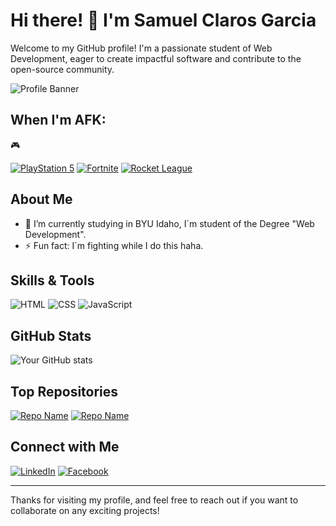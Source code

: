 # Hi there! 👋 I'm Samuel Claros Garcia

Welcome to my GitHub profile! I'm a passionate student of Web Development, eager to create impactful software and contribute to the open-source community.

![Profile Banner](file:///C:/Users/Usuario/Downloads/banner.png)

## When I'm AFK:
🎮

[![PlayStation 5](https://img.shields.io/badge/PlayStation%205-blue?style=for-the-badge&logo=playstation)](https://www.playstation.com)
[![Fortnite](https://img.shields.io/badge/Fortnite-Game-blue?style=for-the-badge&logo=fortnite)](https://www.epicgames.com/fortnite) 
[![Rocket League](https://img.shields.io/badge/Rocket%20League-Game-blue?style=for-the-badge&logo=rocketleague)](https://www.rocketleague.com)

## About Me

- 🌱 I’m currently studying in BYU Idaho, I´m student of the Degree "Web Development".
- ⚡ Fun fact: I´m fighting while I do this haha.

## Skills & Tools

![HTML](https://img.shields.io/badge/HTML5-E34F26?style=for-the-badge&logo=html5&logoColor=white) 
![CSS](https://img.shields.io/badge/CSS3-1572B6?style=for-the-badge&logo=css3&logoColor=white) 
![JavaScript](https://img.shields.io/badge/JavaScript-F7DF1E?style=for-the-badge&logo=javascript&logoColor=black)

## GitHub Stats

![Your GitHub stats](https://github-readme-stats.vercel.app/api?username=yourusername&show_icons=true&theme=radical)

## Top Repositories

[![Repo Name](https://github-readme-stats.vercel.app/api/pin/?username=samiclaros&repo=wdd231&theme=radical)](https://github.com/samiclaros/wdd231)
[![Repo Name](https://github-readme-stats.vercel.app/api/pin/?username=samiclaros&repo=wdd131&theme=radical)](https://github.com/samiclaros/wdd131)

## Connect with Me

[![LinkedIn](https://img.shields.io/badge/LinkedIn-Samuel-Claros-Garcia-blue)](https://www.linkedin.com/in/samuel-claros-garcia/)
[![Facebook](https://img.shields.io/badge/Facebook-Samuel-Claros-Garcia-blue)](https://www.facebook.com/samuel.clarosgarcia/)


---

Thanks for visiting my profile, and feel free to reach out if you want to collaborate on any exciting projects!
